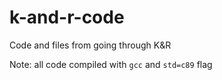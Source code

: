 # k-and-r-code

Code and files from going through K&amp;R

Note: all code compiled with `gcc` and `std=c89` flag
